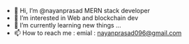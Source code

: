 - 👋 Hi, I’m @nayanprasad MERN stack developer
- 👀 I’m interested in Web and blockchain dev
- 🌱 I’m currently learning new things ...
- 📫 How to reach me : emial : nayanprasad096@gmail.com

<!---
nayanprasad/nayanprasad is a ✨ special ✨ repository because its `README.md` (this file) appears on your GitHub profile.
You can click the Preview link to take a look at your changes.
--->
